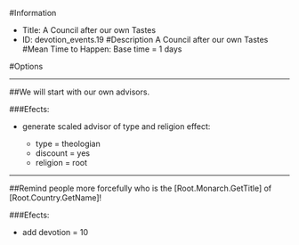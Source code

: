 #Information
 - Title: A Council after our own Tastes
 - ID: devotion_events.19
#Description
A Council after our own Tastes
#Mean Time to Happen:
Base time = 1 days

#Options

___
##We will start with our own advisors.

###Efects:<ul><li>generate scaled advisor of type and religion effect:</li><ul><li>type = theologian</li><li>discount = yes</li><li>religion = root</li></ul></ul>

___
##Remind people more forcefully who is the [Root.Monarch.GetTitle] of [Root.Country.GetName]!

###Efects:<ul><li>add devotion = 10</li></ul>
